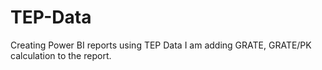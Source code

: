 # TEP-Data
Creating Power BI reports using TEP Data
I am adding GRATE, GRATE/PK calculation to the report.
